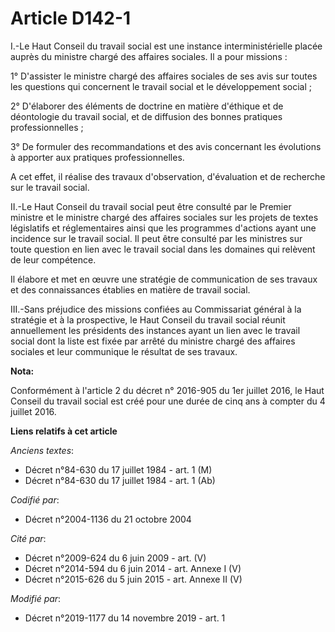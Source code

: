 # Article D142-1

I.-Le Haut Conseil du travail social est une instance interministérielle placée auprès du ministre chargé des affaires
sociales. Il a pour missions :

1° D'assister le ministre chargé des affaires sociales de ses avis sur toutes les questions qui concernent le travail social
et le développement social ;

2° D'élaborer des éléments de doctrine en matière d'éthique et de déontologie du travail social, et de diffusion des bonnes
pratiques professionnelles ;

3° De formuler des recommandations et des avis concernant les évolutions à apporter aux pratiques professionnelles.

A cet effet, il réalise des travaux d'observation, d'évaluation et de recherche sur le travail social.

II.-Le Haut Conseil du travail social peut être consulté par le Premier ministre et le ministre chargé des affaires sociales
sur les projets de textes législatifs et réglementaires ainsi que les programmes d'actions ayant une incidence sur le travail
social. Il peut être consulté par les ministres sur toute question en lien avec le travail social dans les domaines qui
relèvent de leur compétence.

Il élabore et met en œuvre une stratégie de communication de ses travaux et des connaissances établies en matière de travail
social.

III.-Sans préjudice des missions confiées au Commissariat général à la stratégie et à la prospective, le Haut Conseil du
travail social réunit annuellement les présidents des instances ayant un lien avec le travail social dont la liste est fixée
par arrêté du ministre chargé des affaires sociales et leur communique le résultat de ses travaux.

**Nota:**

Conformément à l'article 2 du décret n° 2016-905 du 1er juillet 2016, le Haut Conseil du travail social est créé pour une
durée de cinq ans à compter du 4 juillet 2016.

**Liens relatifs à cet article**

_Anciens textes_:

  - Décret n°84-630 du 17 juillet 1984 - art. 1 (M)
  - Décret n°84-630 du 17 juillet 1984 - art. 1 (Ab)

_Codifié par_:

  - Décret n°2004-1136 du 21 octobre 2004

_Cité par_:

  - Décret n°2009-624 du 6 juin 2009 - art. (V)
  - Décret n°2014-594 du 6 juin 2014 - art. Annexe I (V)
  - Décret n°2015-626 du 5 juin 2015 - art. Annexe II (V)

_Modifié par_:

  - Décret n°2019-1177 du 14 novembre 2019 - art. 1
